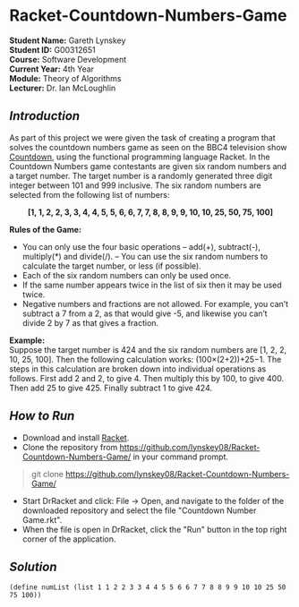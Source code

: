 # Racket-Countdown-Numbers-Game

**Student Name:** Gareth Lynskey </br>
**Student ID:** G00312651 </br>
**Course:** Software Development </br>
**Current Year:** 4th Year </br>
**Module:** Theory of Algorithms </br>
**Lecturer:** Dr. Ian McLoughlin </br>

## **_Introduction_**
As part of this project we were given the task of creating a program that solves the countdown numbers game
as seen on the BBC4 television show [Countdown](http://datagenetics.com/blog/august32014/index.html), using the 
functional programming language Racket. 
In the Countdown Numbers game contestants are given six random numbers and a target number. The target number 
is a randomly generated three digit integer between 101 and 999 inclusive. The six random numbers are selected
from the following list of numbers: <br>
**<p align="center">[1, 1, 2, 2, 3, 3, 4, 4, 5, 5, 6, 6, 7, 7, 8, 8, 9, 9, 10, 10, 25, 50, 75, 100]</p>**

**Rules of the Game:**
- You can only use the four basic operations – add(+), subtract(-), multiply(*) and divide(/).
– You can use the six random numbers to calculate the target number, or less (if possible). 
- Each of the six random numbers can only be used once. 
- If the same number appears twice in the list of six then it may be used twice. 
- Negative numbers and fractions are not allowed. For example, you can’t subtract a 7 from a 2, as that would give -5, and likewise
you can’t divide 2 by 7 as that gives a fraction. <br>

**Example:**<br>
Suppose the target number is 424 and the six random numbers are [1, 2, 2, 10, 25, 100]. 
Then the following calculation works: (100×(2+2))+25−1. The steps in this calculation are broken down into individual
operations as follows. First add 2 and 2, to give 4. Then multiply this by
100, to give 400. Then add 25 to give 425. Finally subtract 1 to give 424.

## **_How to Run_**
- Download and install [Racket](https://racket-lang.org/download/).
- Clone the repository from https://github.com/lynskey08/Racket-Countdown-Numbers-Game/ in your command prompt.
> git clone https://github.com/lynskey08/Racket-Countdown-Numbers-Game/
- Start DrRacket and click: File -> Open, and navigate to the folder of the downloaded repository and select the
file "Countdown Number Game.rkt".
- When the file is open in DrRacket, click the "Run" button in the top right corner of the application.

## **_Solution_**
```Racket
(define numList (list 1 1 2 2 3 3 4 4 5 5 6 6 7 7 8 8 9 9 10 10 25 50 75 100))
```


